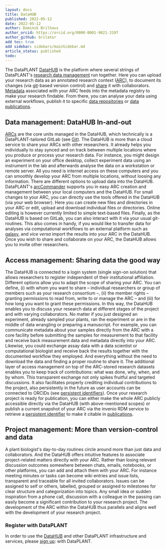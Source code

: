 ```yaml
---
layout: docs
title: DataHUB
published: 2022-05-12
date: 2022-05-12
author: Dominik Brilhaus
author_orcid: https://orcid.org/0000-0001-9021-3197
author_github: brilator
add toc: true
add sidebar: sidebars/mainSidebar.md
article_status: published
todo:
---
```


The DataPLANT [DataHUB][DataHUB] is the platform where several strings of DataPLANT's [research data management][kb-ResearchDataManagement] run together. Here you can upload your research data as an annotated research context ([ARC][kb-AnnotatedResearchContext]), to document its changes (via [git][kb-VersionControlGit]-based version control) and [share][kb-DataSharing] it with collaborators. [Metadata][kb-Metadata] associated with your ARC feeds into the metadata registry to make your research findable. From there, you can analyse your data using external workflows, publish it to specific [data repositories][kb-PublicDataRepositories] or [data publications][kb-DataPublications].
<!-- TODO_ link to wms -->

## Data management: DataHUB In-and-out

[ARCs][kb-AnnotatedResearchContext] are the core units managed in the DataHUB, which technically is a DataPLANT-tailored GitLab (see [Git][kb-VersionControlGit]). The DataHUB is more than a cloud service to share your ARCs with other researchers. It already helps you individually to stay synced and on track between multiple locations where you produce or process your research data. For instance, you might design an experiment on your office desktop, collect experiment data using an instrument in the lab and afterwards analyse the data on a workstation or remote server. All you need is internet access on these computers and you can smoothly develop your ARC from multiple locations, without loosing any information.
There are different options to upload data into the DataHUB. DataPLANT's [arcCommander][gh-ArcCommander] supports you in easy ARC creation and management between your local computers and the DataHUB. For small changes to your ARC, you can directly use the tools offered in the DataHUB (via your web browser). Here you can create new files and directories in your ARC or edit, upload and download individual files or directories. Online editing is however currently limited to simple text-based files. Finally, as the DataHUB is based on GitLab, you can also interact with it via your usual git-routines. This also comes in handy, if you would like to transfer data for analyses via computational workflows to an external platform such as [galaxy][galaxy], and *vice versa* import the results into your ARC in the DataHUB. <!-- TODO add link to wms (see also [][kb-WMS]).  -->
Once you wish to share and collaborate on your ARC, the DataHUB allows you to invite other researchers.

## Access management: Sharing data the good way

The DataHUB is connected to a login system (single sign-on solution) that allows researchers to register independent of their institutional affiliation. Different options allow you to adapt the scope of sharing your ARC. You can define, (i) with whom you want to share  &ndash; individual researchers or group of members such as your research consortium &ndash;, (ii) the member rights &ndash; granting permissions to read from, write to or manage the ARC &ndash; and (iii) for how long you want to grant these permissions. In this way, the DataHUB enables you to discuss your research data at different stages of the project and with varying collaborators. No matter if you just designed an experiment, already sampled your plants, ran the experiment or are in the middle of data wrangling or preparing a manuscript. For example, you can communicate metadata about your samples directly from the ARC with a core facility before submitting the samples for measurement to that facility and receive back measurement data and metadata directly into your ARC. Likewise, you could exchange assay data with a data scientist or computational biologist and receive back the results together with the documented workflow they employed. And everything without the need to download the data and finding a proper routine to share it.
The additional layer of access management on top of the ARC-stored research datasets enables you to keep track of contributions: what was done, why, when, and by whom. This transparent exchange not only spikes fruitful and targeted discussions. It also facilitates properly crediting individual contributions to the project, also persistently in the future as user accounts can be connected to ORCIDs (see [persistent identifiers][kb-PersistentIdentifiers]).
Once your research project is ready for publication, you can either make the whole ARC publicly accessible directly via the DataHUB (with above-mentioned scopes) or publish a current snapshot of your ARC via the invenio RDM service to retrieve a [persistent identifier][kb-PersistentIdentifiers] to make it citable in [publications][kb-DataPublications].
<!-- TODO: add link to invenio -->

## Project management: More than version-control and data

A plant biologist's day-to-day routines circle around more than just data and collaborators. And the DataHUB offers intuitive features to associate project-related matters directly with your ARC. Rather than losing relevant discussion outcomes somewhere between chats, emails, notebooks, or other platforms, you can add and attach them with your ARC. For instance meeting minutes or tasks can become wiki entries and issue lists, transparent and traceable for all invited collaborators. Issues can be assigned to self or others, labelled, grouped or assigned to milestones for clear structure and categorization into topics. Any small idea or sudden inspiration from a phone call, discussion with a colleague in the passing can easily become a significant contribution to your research project. The development of the ARC within the DataHUB thus parallels and aligns well with the development of your research project.

<!-- And it does not have to be the most formal piece of documentation. 
    - want to keep it private -->

<!-- 
## User-friendliness and third-party apps

- The technical back-end is gitlab, 
- git and GitLab become more established
- more tools being developed to integrate git (e.g. IDEs on computer)
- other third-party tools / apps
  - take photo of lab work and add directly to your project -->

### Register with DataPLANT

In order to use the [DataHUB][DataHUB] and other DataPLANT infrastructure and services, please [sign up][hp-registration]: with DataPLANT.  

<!-- Knowledge base cross-references -->

[kb-DataPublications]: ./DataPublications.html "Data Publication"
[kb-FairDataPrinciples]: ./FairDataPrinciples.html "FAIR Data principles"
[kb-Metadata]: ./Metadata.html "Metadata"
[kb-PersistentIdentifiers]: ./PersistentIdentifiers.html  "Persistent Identifiers"
[kb-arccommander]: ./ArcCommander.html "arcCommander"
[kb-AnnotatedResearchContext]: ./AnnotatedResearchContext.html "Annotated Research Context"
[kb-ResearchDataManagement]: ./ResearchDataManagement.html "Research Data Management"
[kb-DataSharing]: ./DataSharing.html "Data Sharing"
[kb-VersionControlGit]: ./VersionControlGit.html "Git"
[kb-PublicDataRepositories]: ./PublicDataRepositories.html "Repositories"
<!-- [kb-WMS]: ./WMS.html -->

<!-- DataPLANT web links -->

[hp-registration]: <https://register.nfdi4plants.org/registration> "DataPLANT Registration"
[DataHUB]: <https://git.nfdi4plants.org> "DataHUB"
[gh-ArcSpecs]: <https://github.com/nfdi4plants/ARC-specification/> "ARC specifications"
[gh-ArcCommander]: <https://github.com/nfdi4plants/arcCommander/wiki> "ArcCommander Wiki"
[gh-Swate]: <https://github.com/nfdi4plants/Swate/wiki> "Swate Wiki"

<!-- Reference web links -->

[galaxy]: https://plants.usegalaxy.eu/ "Galaxy Plants"

